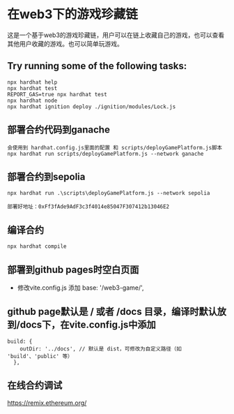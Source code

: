 # 在web3下的游戏珍藏链
这是一个基于web3的游戏珍藏链，用户可以在链上收藏自己的游戏，也可以查看其他用户收藏的游戏。也可以简单玩游戏。

## Try running some of the following tasks:

```shell
npx hardhat help
npx hardhat test
REPORT_GAS=true npx hardhat test
npx hardhat node
npx hardhat ignition deploy ./ignition/modules/Lock.js
```

## 部署合约代码到ganache
```shell
会使用到 hardhat.config.js里面的配置 和 scripts/deployGamePlatform.js脚本
npx hardhat run scripts/deployGamePlatform.js --network ganache
```

## 部署合约到sepolia
```shell
npx hardhat run .\scripts\deployGamePlatform.js --network sepolia

部署好地址：0xFf3fAde9AdF3c3f4014e85047F307412b13046E2
```

## 编译合约
```shell
npx hardhat compile
```

## 部署到github pages时空白页面
* 修改vite.config.js 添加 base: '/web3-game/',

## github page默认是 / 或者 /docs 目录，编译时默认放到/docs下，在vite.config.js中添加
```shell
build: {
    outDir: '../docs', // 默认是 dist，可修改为自定义路径（如 'build'、'public' 等）
  },
```
## 在线合约调试
https://remix.ethereum.org/